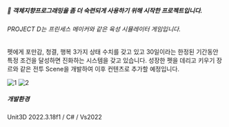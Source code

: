 ##### 🍺 객체지향프로그래밍을 좀 더 숙련되게 사용하기 위해 시작한 프로젝트입니다.

###### PROJECT D는 프린세스 메이커와 같은 육성 시뮬레이터 게임입니다.
펫에게 포만감, 청결, 행복 3가지 상태 수치를 갖고 있고 30일이라는 한정된 기간동안 특정 조건을 달성하면 진화하는 시스템을 갖고 있습니다. 성장한 펫을 데리고 키우기 장르와 같은 전투 Scene을 개발하여 이후 컨텐츠로 추가할 예정입니다.

![1](https://github.com/pima86/Object-oriented-programming/assets/71416955/42885cbd-abeb-4dc5-a8e8-ab7975f3c391)
![2](https://github.com/pima86/Object-oriented-programming/assets/71416955/432e6167-d564-4c8d-865f-99a84ceedee0)

##### 개발환경
Unit3D 2022.3.18f1 <DX11> / C# / Vs2022
